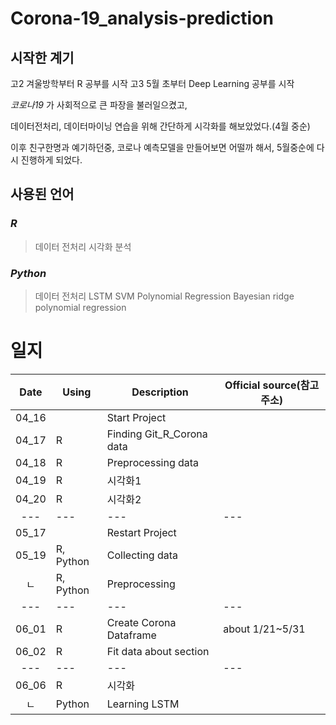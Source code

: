 # Corona-19_analysis-prediction

## 시작한 계기
고2 겨울방학부터 R 공부를 시작
고3 5월 초부터 Deep Learning 공부를 시작

*코로나19*  가 사회적으로 큰 파장을 불러일으켰고,

데이터전처리, 데이터마이닝 연습을 위해 간단하게 시각화를 해보았었다.(4월 중순)

이후 친구한명과 예기하던중, 코로나 예측모델을 만들어보면 어떨까 해서, 5월중순에 다시 진행하게 되었다.



## 사용된 언어

### *R*
> 데이터 전처리
> 시각화
> 분석

### *Python*
> 데이터 전처리
> LSTM
> SVM
> Polynomial Regression
> Bayesian ridge polynomial regression


# 일지
|Date|Using|Description|Official source(참고 주소)|
|:---:|---|---|---|
|04_16||Start Project||
|04_17|R|Finding Git_R_Corona data||
|04_18|R|Preprocessing data||
|04_19|R|시각화1||
|04_20|R|시각화2||
|---|---|---|---|
|05_17||Restart Project||
|05_19|R, Python|Collecting data||
|ㄴ|R, Python|Preprocessing||
|---|---|---|---|
|06_01|R|Create Corona Dataframe|about 1/21~5/31|
|06_02|R|Fit data about section||
|---|---|---|---|
|06_06|R|시각화||
|ㄴ|Python|Learning LSTM||
